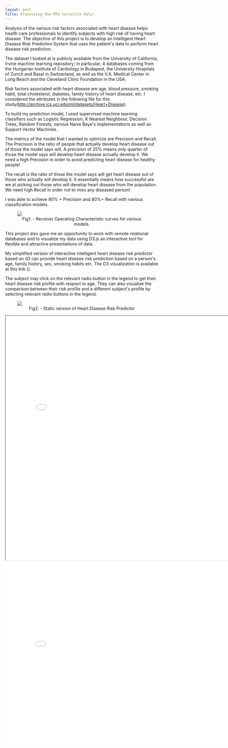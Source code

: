 ```yaml
---
layout: post
Title: Processing the MTA turnstile data!
---
```


<style>
   img {
       display: block;
       margin: auto;
   }
</style>

Analysis of the various risk factors associated with heart disease helps health care professionals to identify subjects with high risk of having heart disease. 
The objective of this project is to develop an Intelligent Heart Disease Risk Prediction System that uses the patient's data to perform heart disease risk prediction.

The dataset I looked at is publicly available from the University of California, Irvine machine learning repository; in particular, 4 databases coming from the Hungarian Institute of Cardiology in Budapest, the University Hospitals of Zurich and Basel in Switzerland, as well as the V.A. Medical Center in Long Beach and the Cleveland Clinic Foundation in the USA.

Risk factors associated with heart disease are age, blood pressure, smoking habit, total cholesterol, diabetes, family history of heart disease, etc. I considered the attributes in the following file for this study(http://archive.ics.uci.edu/ml/datasets/Heart+Disease).

To build my prediction model, I used supervised machine learning classifiers such as Logistic Regression, K Nearest Neighbour, Decision Trees, Random Forests, various Naive Baye's implementations as well as Support Vector Machines.

The metrics of the model that I wanted to optimize are Precision and Recall. The Precision is the ratio of people that actually develop heart disease out of those the model says will. A precision of 25% means only quarter of those the model says will develop heart disease actually develop it. We need a high Precision in order to avoid predicting heart disease for healthy people!

The recall is the ratio of those the model says will get heart disease out of those who actually will develop it. It essentially means how successful are we at picking out those who will develop heart disease from the population. We need high Recall in order not to miss any diseased person!

I was able to achieve 80% + Precision and 80%+ Recall with various classification models.

<figure>
   <img src="{{ site.baseurl }}/images/mcnulty_roc_curves_for_various_models.png">
  <figcaption style="text-align:center;">Fig1. - Receiver Operating Characteristic curves for various models.</figcaption>
</figure>

This project also gave me an opportunity to work with remote relational databases and to visualize my data using D3.js an interactive tool for flexible and attractive presentations of data.

My simplified version of interactive intelligent heart disease risk predictor based on d3 can provide heart disease risk prediction based on a person's age, family history, sex, smoking habits etc. The D3 visualization is available at this link ().


The subject may click on the relevant radio button in the legend to get their heart disease risk profile with respect to age. They can also visualise the comparison between their risk profile and a different subject's profile by selecting relevant radio buttons in the legend.  

<figure>
   <img src="{{ site.baseurl }}/images/static_heart_disease_predictor.png">
  <figcaption style="text-align:center;">Fig2. - Static version of Heart Disease Risk Predictor</figcaption>
</figure>


<iframe src="{{ site.baseurl }}/images/indextest4.html" width="800" height="800" scrolling="yes"></iframe>

<iframe src="{{'/images/diag_count.html' | prepend: site.baseurl }}" width="800" height="600" frameborder="0"></iframe>


